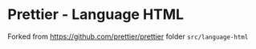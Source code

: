 # Prettier - Language HTML

Forked from https://github.com/prettier/prettier folder `src/language-html`

